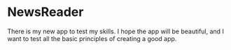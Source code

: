 # NewsReader
There is my new app to test my skills. I hope the app will be beautiful, and I want to test all the basic principles of creating a good app.
